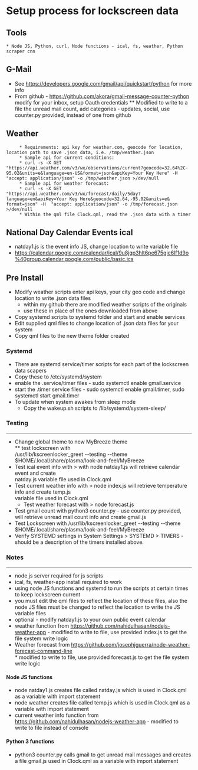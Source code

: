# Setup process for lockscreen data

   ## Tools
    * Node JS, Python, curl, Node functions - ical, fs, weather, Python scraper cnn
   
   ## G-Mail
  * See https://developers.google.com/gmail/api/quickstart/python for more info
  * From github - https://github.com/akora/gmail-message-counter-python modify for your inbox, setup Oauth credentials
    ** Modified to write to a file the unread mail count, add categories - updates, social, 
        use counter.py provided, instead of one from github
   ## Weather
         * Requirements: api key for weather.com, geocode for location, location path to save .json data, i.e. /tmp/weather.json
         * Sample api for current conditions:
         * curl -s -X GET "https://api.weather.com/v3/wx/observations/current?geocode=32.64%2C-95.02&units=e&language=en-US&format=json&apiKey=Your Key Here" -H  "accept: application/json" -o /tmp/weather.json >/dev/null
         * Sample api for weather forecast:
         * curl -s -X GET "https://api.weather.com/v3/wx/forecast/daily/5day?language=en&apiKey=Your Key Here&geocode=32.64,-95.02&units=e& format=json" -H  "accept: application/json" -o /tmp/forecast.json >/dev/null
         * Within the qml file Clock.qml, read the .json data with a timer
## National Day Calendar Events ical
  * natday1.js is the event info JS, change location to write variable file
  * https://calendar.google.com/calendar/ical/9u8jqp3hlt6pe675gie6lf1d9o%40group.calendar.google.com/public/basic.ics

## Pre Install
  * Modify weather scripts enter api keys, your city geo code and change location to write .json data files
     * within my github there are modified weather scripts of the originals
     * use these in place of the ones downloaded from above
* Copy systemd scripts to systemd folder and start and enable services
* Edit supplied qml files to change location of .json data files for your system
* Copy qml files to the new theme folder created

### Systemd
* There are systemd service/timer scripts for each part of the lockscreen data scapers
* Copy these to /etc/systemd/system
* enable the .service/timer files - sudo systemctl enable gmail.service
* start the .timer service files  - sudo systemctl enable gmail.timer, sudo systemctl start gmail.timer
* To update when system awakes from sleep mode
    * Copy the wakeup.sh scripts to /lib/systemd/system-sleep/
    


### Testing 
___________
* Change global theme to new MyBreeze theme <br/>
  ** test lockscreen with <br/>
      /usr/lib/kscreenlocker_greet --testing --theme $HOME/.local/share/plasma/look-and-feel/MyBreeze   <br/>
* Test ical event info with > with node natday1.js  will retrieve calendar event and create <br/>
   natday.js variable file used in Clock.qml
* Test current weather info with > node index.js will retrieve temperature info and create temp.js <br/>
  variable file used in Clock.qml
  * Test weather forecast with >  node forecast.js <br/>
* Test gmail count with python3 counter.py - use counter.py provided, <br/>
    will retrieve unread mail count info and create gmail.js 
* Test Lockscreen with /usr/lib/kscreenlocker_greet --testing --theme $HOME/.local/share/plasma/look-and-feel/MyBreeze
* Verify SYSTEMD settings in System Settings  > SYSTEMD > TIMERS  - should be a description of the timers installed above.

### Notes
____________
* node js server required for js scripts
* ical, fs, weather-app install required to work
* using node JS functions and systemd to run the scripts at certain times to keep lockscreen current
* you must edit the qml files to reflect the location of these files, also the node JS files must be changed 
    to reflect the location to write the JS variable files
* optional - modify natday1.js to your own public event calendar
* weather function from https://github.com/nahidulhasan/nodejs-weather-app - 
       modified to write to file, use provided index.js to get the file system write logic
* Weather forecast from https://github.com/josephjguerra/node-weather-forecast-command-line <br/>
      * modified to write to file, use provided forecast.js to get the file system write logic
#### Node JS functions
* node natday1.js creates file called natday.js which is used in Clock.qml as a variable with import statement
* node weather creates file called temp.js which is used in Clock.qml as a variable with import statement
* current weather info function from https://github.com/nahidulhasan/nodejs-weather-app - modified to write to file instead of console

#### Python 3 functions
* python3 counter.py calls gmail to get unread mail messages and creates a file gmail.js  used in Clock.qml as a variable with import statement

